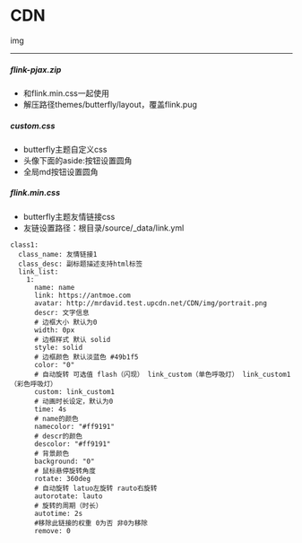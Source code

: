 # CDN
img

---
<!-- 
```
cd '路径'
git init
git add .
git commit -m '描述信息'
git remote add origin git@github.com:svipkid/CDN.git
git pull origin master
第一次 git push --set-upstream origin master -f
git push origin master
```
-->
<!-- git add . && git commit -m update && git pull origin master && git push origin master -->
<!-- github -->
<!--
第2次建立密钥，需要加入ssh-agent

git config --global user.name "你的名字"
git config --global user.email "你的邮箱"

ssh-keygen -C "your.email@example.com"     公钥生成后填写到个人公钥
ssh -T git@github.com    首次建立信任

将新生成的key添加到ssh-agent中:
eval "$(ssh-agent -s)"

输入如上代码会输出：
Agent pid XXX

然后再输入：
ssh-add ~/.ssh/id_rsa
-->
##### flink-pjax.zip
- 和flink.min.css一起使用
- 解压路径themes/butterfly/layout，覆盖flink.pug

##### custom.css
- butterfly主题自定义css
- 头像下面的aside:按钮设置圆角
- 全局md按钮设置圆角

##### flink.min.css
- butterfly主题友情链接css
- 友链设置路径：根目录/source/_data/link.yml
```
class1:
  class_name: 友情链接1
  class_desc: 副标题描述支持html标签
  link_list:
    1:
      name: name
      link: https://antmoe.com
      avatar: http://mrdavid.test.upcdn.net/CDN/img/portrait.png
      descr: 文字信息
      # 边框大小 默认为0 
      width: 0px
      # 边框样式 默认 solid
      style: solid
      # 边框颜色 默认淡蓝色 #49b1f5
      color: "0"
      # 自动旋转 可选值 flash（闪现） link_custom（单色呼吸灯） link_custom1（彩色呼吸灯）
      custom: link_custom1
      # 动画时长设定，默认为0
      time: 4s
      # name的颜色
      namecolor: "#ff9191"
      # descr的颜色
      descolor: "#ff9191"
      # 背景颜色
      background: "0"
      # 鼠标悬停旋转角度
      rotate: 360deg
      # 自动旋转 latuo左旋转 rauto右旋转
      autorotate: lauto
      # 旋转的周期（时长）
      autotime: 2s
      #移除此链接的权重 0为否 非0为移除
      remove: 0
```